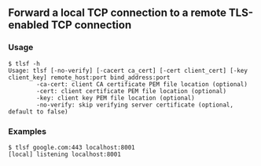 ## Forward a local TCP connection to a remote TLS-enabled TCP connection
### Usage
```
$ tlsf -h
Usage: tlsf [-no-verify] [-cacert ca_cert] [-cert client_cert] [-key client_key] remote_host:port bind_address:port
        -ca-cert: client CA certificate PEM file location (optional)
        -cert: client certificate PEM file location (optional)
        -key: client key PEM file location (optional)
        -no-verify: skip verifying server certificate (optional, default to false)
```
### Examples
```
$ tlsf google.com:443 localhost:8001
[local] listening localhost:8001
```
